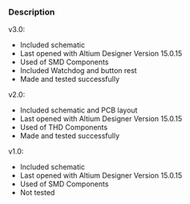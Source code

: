 ### Description

v3.0:
- Included schematic
- Last opened with Altium Designer Version 15.0.15
- Used of SMD Components
- Included Watchdog and button rest
- Made and tested successfully

v2.0:
- Included schematic and PCB layout
- Last opened with Altium Designer Version 15.0.15
- Used of THD Components
- Made and tested successfully

v1.0:
- Included schematic
- Last opened with Altium Designer Version 15.0.15
- Used of SMD Components
- Not tested


